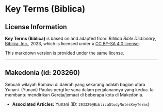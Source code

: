# Key Terms (Biblica)

## License Information

**Key Terms (Biblica)** is based on and adapted from: _Biblica Bible Dictionary_, [Biblica, Inc.](https://www.biblica.com/), 2023, which is licensed under a [CC BY-SA 4.0 license](https://creativecommons.org/licenses/by-sa/4.0/legalcode.en).

This markdown version is provided under the same license.



--------------------------------

## Makedonia (id: 203260)

Sebuah wilayah Romawi di daerah yang sekarang adalah bagian utara Yunani. (Yunani) Paulus pergi ke sana dalam perjalanannya yang kedua. Ia membantu mendirikan Gereja/jemaat di beberapa kota di Makedonia.

* **Associated Articles:** Yunani (ID: `203329@BiblicaStudyNotesKeyTerms`)

